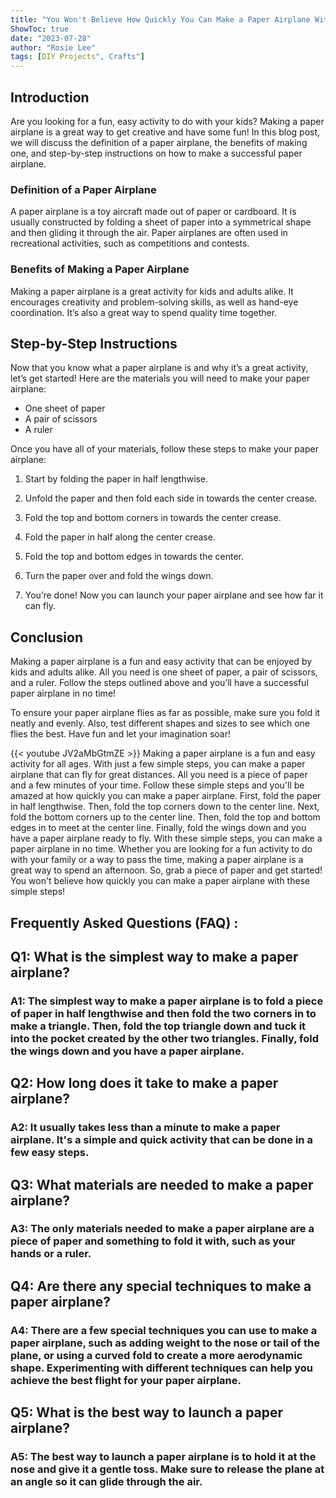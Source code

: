 ```yaml
---
title: "You Won't Believe How Quickly You Can Make a Paper Airplane With These Simple Steps!"
ShowToc: true 
date: "2023-07-28"
author: "Rosie Lee" 
tags: [DIY Projects", Crafts"]
---
```

## Introduction
Are you looking for a fun, easy activity to do with your kids? Making a paper airplane is a great way to get creative and have some fun! In this blog post, we will discuss the definition of a paper airplane, the benefits of making one, and step-by-step instructions on how to make a successful paper airplane. 

### Definition of a Paper Airplane
A paper airplane is a toy aircraft made out of paper or cardboard. It is usually constructed by folding a sheet of paper into a symmetrical shape and then gliding it through the air. Paper airplanes are often used in recreational activities, such as competitions and contests. 

### Benefits of Making a Paper Airplane
Making a paper airplane is a great activity for kids and adults alike. It encourages creativity and problem-solving skills, as well as hand-eye coordination. It’s also a great way to spend quality time together. 

## Step-by-Step Instructions
Now that you know what a paper airplane is and why it’s a great activity, let’s get started! Here are the materials you will need to make your paper airplane: 

- One sheet of paper 
- A pair of scissors 
- A ruler 

Once you have all of your materials, follow these steps to make your paper airplane: 

1. Start by folding the paper in half lengthwise. 

2. Unfold the paper and then fold each side in towards the center crease. 

3. Fold the top and bottom corners in towards the center crease. 

4. Fold the paper in half along the center crease. 

5. Fold the top and bottom edges in towards the center. 

6. Turn the paper over and fold the wings down. 

7. You’re done! Now you can launch your paper airplane and see how far it can fly. 

## Conclusion
Making a paper airplane is a fun and easy activity that can be enjoyed by kids and adults alike. All you need is one sheet of paper, a pair of scissors, and a ruler. Follow the steps outlined above and you’ll have a successful paper airplane in no time! 

To ensure your paper airplane flies as far as possible, make sure you fold it neatly and evenly. Also, test different shapes and sizes to see which one flies the best. Have fun and let your imagination soar!

{{< youtube JV2aMbGtmZE >}} 
Making a paper airplane is a fun and easy activity for all ages. With just a few simple steps, you can make a paper airplane that can fly for great distances. All you need is a piece of paper and a few minutes of your time. Follow these simple steps and you'll be amazed at how quickly you can make a paper airplane. First, fold the paper in half lengthwise. Then, fold the top corners down to the center line. Next, fold the bottom corners up to the center line. Then, fold the top and bottom edges in to meet at the center line. Finally, fold the wings down and you have a paper airplane ready to fly. With these simple steps, you can make a paper airplane in no time. Whether you are looking for a fun activity to do with your family or a way to pass the time, making a paper airplane is a great way to spend an afternoon. So, grab a piece of paper and get started! You won't believe how quickly you can make a paper airplane with these simple steps!

## Frequently Asked Questions (FAQ) :
<h2>Q1: What is the simplest way to make a paper airplane?</h2>

<h3>A1: The simplest way to make a paper airplane is to fold a piece of paper in half lengthwise and then fold the two corners in to make a triangle. Then, fold the top triangle down and tuck it into the pocket created by the other two triangles. Finally, fold the wings down and you have a paper airplane.</h3>

<h2>Q2: How long does it take to make a paper airplane?</h2>

<h3>A2: It usually takes less than a minute to make a paper airplane. It's a simple and quick activity that can be done in a few easy steps.</h3>

<h2>Q3: What materials are needed to make a paper airplane?</h2>

<h3>A3: The only materials needed to make a paper airplane are a piece of paper and something to fold it with, such as your hands or a ruler.</h3>

<h2>Q4: Are there any special techniques to make a paper airplane?</h2>

<h3>A4: There are a few special techniques you can use to make a paper airplane, such as adding weight to the nose or tail of the plane, or using a curved fold to create a more aerodynamic shape. Experimenting with different techniques can help you achieve the best flight for your paper airplane.</h3>

<h2>Q5: What is the best way to launch a paper airplane?</h2>

<h3>A5: The best way to launch a paper airplane is to hold it at the nose and give it a gentle toss. Make sure to release the plane at an angle so it can glide through the air. </h3>





